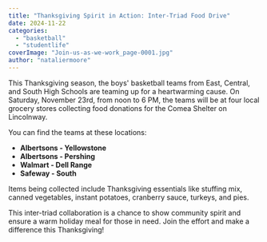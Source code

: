 ```yaml
---
title: "Thanksgiving Spirit in Action: Inter-Triad Food Drive"
date: 2024-11-22
categories: 
  - "basketball"
  - "studentlife"
coverImage: "Join-us-as-we-work_page-0001.jpg"
author: "nataliermoore"
---
```


This Thanksgiving season, the boys' basketball teams from East, Central, and South High Schools are teaming up for a heartwarming cause. On Saturday, November 23rd, from noon to 6 PM, the teams will be at four local grocery stores collecting food donations for the Comea Shelter on Lincolnway.

You can find the teams at these locations:

- **Albertsons - Yellowstone**
- **Albertsons - Pershing**
- **Walmart - Dell Range**
- **Safeway - South**

Items being collected include Thanksgiving essentials like stuffing mix, canned vegetables, instant potatoes, cranberry sauce, turkeys, and pies.

This inter-triad collaboration is a chance to show community spirit and ensure a warm holiday meal for those in need. Join the effort and make a difference this Thanksgiving!
